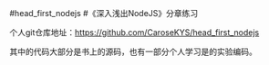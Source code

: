 #head_first_nodejs
#《深入浅出NodeJS》分章练习

个人git仓库地址：https://github.com/CaroseKYS/head_first_nodejs

其中的代码大部分是书上的源码，也有一部分个人学习是的实验编码。

